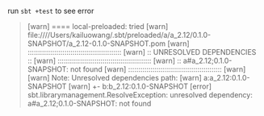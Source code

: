 run `sbt +test` to see error

> [warn] ==== local-preloaded: tried
[warn]   file:////Users/kailuowang/.sbt/preloaded/a/a_2.12/0.1.0-SNAPSHOT/a_2.12-0.1.0-SNAPSHOT.pom
[warn] 	::::::::::::::::::::::::::::::::::::::::::::::
[warn] 	::          UNRESOLVED DEPENDENCIES         ::
[warn] 	::::::::::::::::::::::::::::::::::::::::::::::
[warn] 	:: a#a_2.12;0.1.0-SNAPSHOT: not found
[warn] 	::::::::::::::::::::::::::::::::::::::::::::::
[warn] 
[warn] 	Note: Unresolved dependencies path:
[warn] 		a:a_2.12:0.1.0-SNAPSHOT
[warn] 		  +- b:b_2.12:0.1.0-SNAPSHOT
[error] sbt.librarymanagement.ResolveException: unresolved dependency: a#a_2.12;0.1.0-SNAPSHOT: not found
